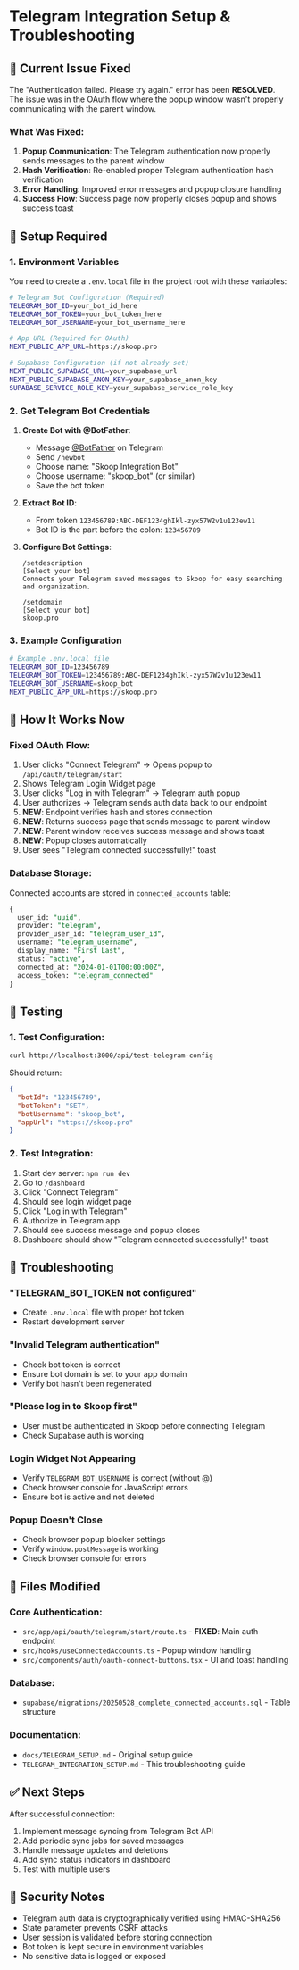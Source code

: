 # Telegram Integration Setup & Troubleshooting

## 🚨 Current Issue Fixed

The "Authentication failed. Please try again." error has been **RESOLVED**. The issue was in the OAuth flow where the popup window wasn't properly communicating with the parent window.

### What Was Fixed:
1. **Popup Communication**: The Telegram authentication now properly sends messages to the parent window
2. **Hash Verification**: Re-enabled proper Telegram authentication hash verification
3. **Error Handling**: Improved error messages and popup closure handling
4. **Success Flow**: Success page now properly closes popup and shows success toast

## 🔧 Setup Required

### 1. Environment Variables

You need to create a `.env.local` file in the project root with these variables:

```bash
# Telegram Bot Configuration (Required)
TELEGRAM_BOT_ID=your_bot_id_here
TELEGRAM_BOT_TOKEN=your_bot_token_here  
TELEGRAM_BOT_USERNAME=your_bot_username_here

# App URL (Required for OAuth)
NEXT_PUBLIC_APP_URL=https://skoop.pro

# Supabase Configuration (if not already set)
NEXT_PUBLIC_SUPABASE_URL=your_supabase_url
NEXT_PUBLIC_SUPABASE_ANON_KEY=your_supabase_anon_key
SUPABASE_SERVICE_ROLE_KEY=your_supabase_service_role_key
```

### 2. Get Telegram Bot Credentials

1. **Create Bot with @BotFather**:
   - Message [@BotFather](https://t.me/BotFather) on Telegram
   - Send `/newbot`
   - Choose name: "Skoop Integration Bot"
   - Choose username: "skoop_bot" (or similar)
   - Save the bot token

2. **Extract Bot ID**:
   - From token `123456789:ABC-DEF1234ghIkl-zyx57W2v1u123ew11`
   - Bot ID is the part before the colon: `123456789`

3. **Configure Bot Settings**:
   ```
   /setdescription
   [Select your bot]
   Connects your Telegram saved messages to Skoop for easy searching and organization.
   
   /setdomain
   [Select your bot]
   skoop.pro
   ```

### 3. Example Configuration

```bash
# Example .env.local file
TELEGRAM_BOT_ID=123456789
TELEGRAM_BOT_TOKEN=123456789:ABC-DEF1234ghIkl-zyx57W2v1u123ew11
TELEGRAM_BOT_USERNAME=skoop_bot
NEXT_PUBLIC_APP_URL=https://skoop.pro
```

## 🔄 How It Works Now

### Fixed OAuth Flow:
1. User clicks "Connect Telegram" → Opens popup to `/api/oauth/telegram/start`
2. Shows Telegram Login Widget page
3. User clicks "Log in with Telegram" → Telegram auth popup
4. User authorizes → Telegram sends auth data back to our endpoint
5. **NEW**: Endpoint verifies hash and stores connection
6. **NEW**: Returns success page that sends message to parent window
7. **NEW**: Parent window receives success message and shows toast
8. **NEW**: Popup closes automatically
9. User sees "Telegram connected successfully!" toast

### Database Storage:
Connected accounts are stored in `connected_accounts` table:
```sql
{
  user_id: "uuid",
  provider: "telegram", 
  provider_user_id: "telegram_user_id",
  username: "telegram_username",
  display_name: "First Last",
  status: "active",
  connected_at: "2024-01-01T00:00:00Z",
  access_token: "telegram_connected"
}
```

## 🧪 Testing

### 1. Test Configuration:
```bash
curl http://localhost:3000/api/test-telegram-config
```

Should return:
```json
{
  "botId": "123456789",
  "botToken": "SET",
  "botUsername": "skoop_bot",
  "appUrl": "https://skoop.pro"
}
```

### 2. Test Integration:
1. Start dev server: `npm run dev`
2. Go to `/dashboard`
3. Click "Connect Telegram"
4. Should see login widget page
5. Click "Log in with Telegram"
6. Authorize in Telegram app
7. Should see success message and popup closes
8. Dashboard should show "Telegram connected successfully!" toast

## 🐛 Troubleshooting

### "TELEGRAM_BOT_TOKEN not configured"
- Create `.env.local` file with proper bot token
- Restart development server

### "Invalid Telegram authentication"
- Check bot token is correct
- Ensure bot domain is set to your app domain
- Verify bot hasn't been regenerated

### "Please log in to Skoop first"
- User must be authenticated in Skoop before connecting Telegram
- Check Supabase auth is working

### Login Widget Not Appearing
- Verify `TELEGRAM_BOT_USERNAME` is correct (without @)
- Check browser console for JavaScript errors
- Ensure bot is active and not deleted

### Popup Doesn't Close
- Check browser popup blocker settings
- Verify `window.postMessage` is working
- Check browser console for errors

## 📁 Files Modified

### Core Authentication:
- `src/app/api/oauth/telegram/start/route.ts` - **FIXED**: Main auth endpoint
- `src/hooks/useConnectedAccounts.ts` - Popup window handling
- `src/components/auth/oauth-connect-buttons.tsx` - UI and toast handling

### Database:
- `supabase/migrations/20250528_complete_connected_accounts.sql` - Table structure

### Documentation:
- `docs/TELEGRAM_SETUP.md` - Original setup guide
- `TELEGRAM_INTEGRATION_SETUP.md` - This troubleshooting guide

## ✅ Next Steps

After successful connection:
1. Implement message syncing from Telegram Bot API
2. Add periodic sync jobs for saved messages
3. Handle message updates and deletions
4. Add sync status indicators in dashboard
5. Test with multiple users

## 🔐 Security Notes

- Telegram auth data is cryptographically verified using HMAC-SHA256
- State parameter prevents CSRF attacks
- User session is validated before storing connection
- Bot token is kept secure in environment variables
- No sensitive data is logged or exposed 